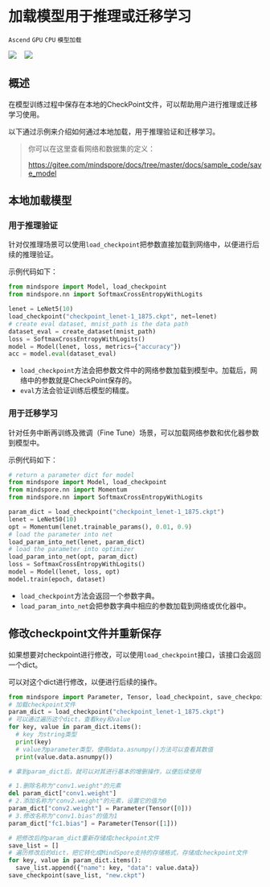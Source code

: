 # 加载模型用于推理或迁移学习

`Ascend` `GPU` `CPU` `模型加载`

<a href="https://authoring-modelarts-cnnorth4.huaweicloud.com/console/lab?share-url-b64=aHR0cHM6Ly9vYnMuZHVhbHN0YWNrLmNuLW5vcnRoLTQubXlodWF3ZWljbG91ZC5jb20vbWluZHNwb3JlLXdlYnNpdGUvbm90ZWJvb2svbW9kZWxhcnRzL21pbmRzcG9yZV9sb2FkX21vZGVsX2Zvcl9pbmZlcmVuY2VfYW5kX3RyYW5zZmVyLmlweW5i&imageid=65f636a0-56cf-49df-b941-7d2a07ba8c8c" target="_blank"><img src="https://mindspore-website.obs.cn-north-4.myhuaweicloud.com/website-images/master/resource/_static/logo_modelarts.png"></a>
&nbsp;&nbsp;
<a href="https://gitee.com/mindspore/docs/blob/master/docs/mindspore/programming_guide/source_zh_cn/load_model_for_inference_and_transfer.md" target="_blank"><img src="https://mindspore-website.obs.cn-north-4.myhuaweicloud.com/website-images/master/resource/_static/logo_source.png"></a>

## 概述

在模型训练过程中保存在本地的CheckPoint文件，可以帮助用户进行推理或迁移学习使用。

以下通过示例来介绍如何通过本地加载，用于推理验证和迁移学习。

> 你可以在这里查看网络和数据集的定义：
>
> <https://gitee.com/mindspore/docs/tree/master/docs/sample_code/save_model>

## 本地加载模型

### 用于推理验证

针对仅推理场景可以使用`load_checkpoint`把参数直接加载到网络中，以便进行后续的推理验证。

示例代码如下：

```python
from mindspore import Model, load_checkpoint
from mindspore.nn import SoftmaxCrossEntropyWithLogits

lenet = LeNet5(10)
load_checkpoint("checkpoint_lenet-1_1875.ckpt", net=lenet)
# create eval dataset, mnist_path is the data path
dataset_eval = create_dataset(mnist_path)
loss = SoftmaxCrossEntropyWithLogits()
model = Model(lenet, loss, metrics={"accuracy"})
acc = model.eval(dataset_eval)
```

- `load_checkpoint`方法会把参数文件中的网络参数加载到模型中。加载后，网络中的参数就是CheckPoint保存的。
- `eval`方法会验证训练后模型的精度。

### 用于迁移学习

针对任务中断再训练及微调（Fine Tune）场景，可以加载网络参数和优化器参数到模型中。

示例代码如下：

```python
# return a parameter dict for model
from mindspore import Model, load_checkpoint
from mindspore.nn import Momentum
from mindspore.nn import SoftmaxCrossEntropyWithLogits

param_dict = load_checkpoint("checkpoint_lenet-1_1875.ckpt")
lenet = LeNet50(10)
opt = Momentum(lenet.trainable_params(), 0.01, 0.9)
# load the parameter into net
load_param_into_net(lenet, param_dict)
# load the parameter into optimizer
load_param_into_net(opt, param_dict)
loss = SoftmaxCrossEntropyWithLogits()
model = Model(lenet, loss, opt)
model.train(epoch, dataset)
```

- `load_checkpoint`方法会返回一个参数字典。
- `load_param_into_net`会把参数字典中相应的参数加载到网络或优化器中。

## 修改checkpoint文件并重新保存

如果想要对checkpoint进行修改，可以使用`load_checkpoint`接口，该接口会返回一个dict。

可以对这个dict进行修改，以便进行后续的操作。

```python
from mindspore import Parameter, Tensor, load_checkpoint, save_checkpoint
# 加载checkpoint文件
param_dict = load_checkpoint("checkpoint_lenet-1_1875.ckpt")
# 可以通过遍历这个dict，查看key和value
for key, value in param_dict.items():
  # key 为string类型
  print(key)
  # value为parameter类型，使用data.asnumpy()方法可以查看其数值
  print(value.data.asnumpy())

# 拿到param_dict后，就可以对其进行基本的增删操作，以便后续使用

# 1.删除名称为"conv1.weight"的元素
del param_dict["conv1.weight"]
# 2.添加名称为"conv2.weight"的元素，设置它的值为0
param_dict["conv2.weight"] = Parameter(Tensor([0]))
# 3.修改名称为"conv1.bias"的值为1
param_dict["fc1.bias"] = Parameter(Tensor([1]))

# 把修改后的param_dict重新存储成checkpoint文件
save_list = []
# 遍历修改后的dict，把它转化成MindSpore支持的存储格式，存储成checkpoint文件
for key, value in param_dict.items():
  save_list.append({"name": key, "data": value.data})
save_checkpoint(save_list, "new.ckpt")
```
